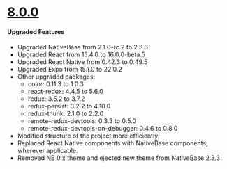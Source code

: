 # [8.0.0](http://gitstrap.com/strapmobile/TaxiApp/blob/v8.0.0/ChangeLog.md)


#### Upgraded Features

*	Upgraded NativeBase from 2.1.0-rc.2 to 2.3.3
*	Upgraded React from 15.4.0 to 16.0.0-beta.5
*	Upgraded React Native from 0.42.3 to 0.49.5
*	Upgraded Expo from 15.1.0 to 22.0.2
*	Other upgraded packages:
    *   color: 0.11.3 to 1.0.3
	*	react-redux: 4.4.5 to 5.6.0
	*	redux: 3.5.2 to 3.7.2
	*	redux-persist: 3.2.2 to 4.10.0
    *   redux-thunk: 2.1.0 to 2.2.0
    *   remote-redux-devtools: 0.3.3 to 0.5.0
	*	remote-redux-devtools-on-debugger: 0.4.6 to 0.8.0
*	Modified structure of the project more efficiently.
*   Replaced React Native components with NativeBase components, wherever applicable.
*   Removed NB 0.x theme and ejected new theme from NativeBase 2.3.3
